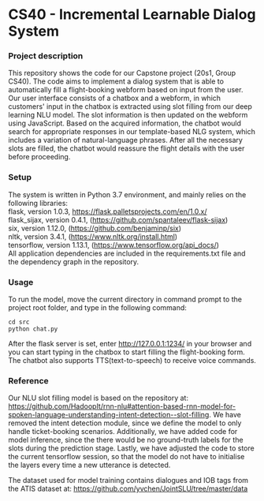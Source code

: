 # CS40 - Incremental Learnable Dialog System
 
### Project description
This repository shows the code for our Capstone project (20s1, Group CS40). The code aims to implement a dialog system that is able to automatically fill a flight-booking webform based on input from the user. Our user interface consists of a chatbox and a webform, in which customers' input in the chatbox is extracted using slot filling from our deep learning NLU model. The slot information is then updated on the webform using JavaScript. Based on the acquired information, the chatbot would search for appropriate responses in our template-based NLG system, which includes a variation of natural-language phrases. After all the necessary slots are filled, the chatbot would reassure the flight details with the user before proceeding. 


### Setup
The system is written in Python 3.7 environment, and mainly relies on the following libraries: \
flask, version 1.0.3, https://flask.palletsprojects.com/en/1.0.x/ \
flask_sijax, version 0.4.1, (https://github.com/spantaleev/flask-sijax) \
six, version 1.12.0, (https://github.com/benjaminp/six) \
nltk, version 3.4.1, (https://www.nltk.org/install.html) \
tensorflow, version 1.13.1, (https://www.tensorflow.org/api_docs/) \
All application dependencies are included in the requirements.txt file and the dependency graph in the repository.

### Usage
To run the model, move the current directory in command prompt to the project root folder, and type in the following command: 
```
cd src
python chat.py
```
After the flask server is set, enter http://127.0.0.1:1234/ in your browser and you can start typing in the chatbox to start filling the flight-booking form. The chatbot also supports TTS(text-to-speech) to receive voice commands.

### Reference
 
Our NLU slot filling model is based on the repository at: https://github.com/HadoopIt/rnn-nlu#attention-based-rnn-model-for-spoken-language-understanding-intent-detection--slot-filling. We have removed the intent detection module, since we define the model to only handle ticket-booking scenarios. Additionally, we have added code for model inference, since the there would be no ground-truth labels for the slots during the prediction stage. Lastly, we have adjusted the code to store the current tensorflow session, so that the model do not have to initialise the layers every time a new utterance is detected.

The dataset used for model training contains dialogues and IOB tags from the ATIS dataset at: https://github.com/yvchen/JointSLU/tree/master/data
